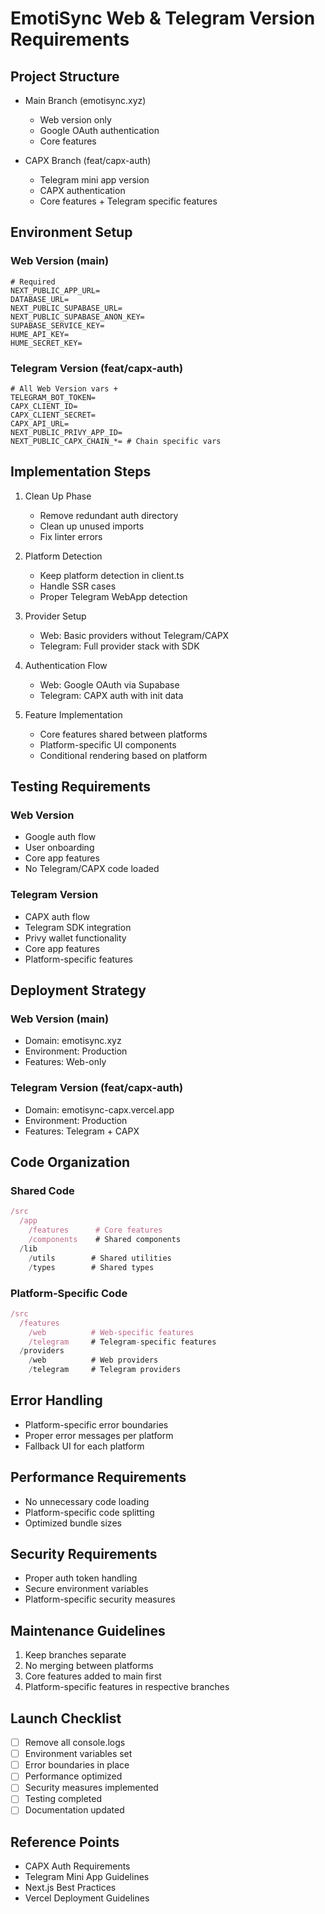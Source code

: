 # EmotiSync Web & Telegram Version Requirements

## Project Structure

- Main Branch (emotisync.xyz)

  - Web version only
  - Google OAuth authentication
  - Core features

- CAPX Branch (feat/capx-auth)
  - Telegram mini app version
  - CAPX authentication
  - Core features + Telegram specific features

## Environment Setup

### Web Version (main)

```env
# Required
NEXT_PUBLIC_APP_URL=
DATABASE_URL=
NEXT_PUBLIC_SUPABASE_URL=
NEXT_PUBLIC_SUPABASE_ANON_KEY=
SUPABASE_SERVICE_KEY=
HUME_API_KEY=
HUME_SECRET_KEY=
```

### Telegram Version (feat/capx-auth)

```env
# All Web Version vars +
TELEGRAM_BOT_TOKEN=
CAPX_CLIENT_ID=
CAPX_CLIENT_SECRET=
CAPX_API_URL=
NEXT_PUBLIC_PRIVY_APP_ID=
NEXT_PUBLIC_CAPX_CHAIN_*= # Chain specific vars
```

## Implementation Steps

1. Clean Up Phase

   - Remove redundant auth directory
   - Clean up unused imports
   - Fix linter errors

2. Platform Detection

   - Keep platform detection in client.ts
   - Handle SSR cases
   - Proper Telegram WebApp detection

3. Provider Setup

   - Web: Basic providers without Telegram/CAPX
   - Telegram: Full provider stack with SDK

4. Authentication Flow

   - Web: Google OAuth via Supabase
   - Telegram: CAPX auth with init data

5. Feature Implementation
   - Core features shared between platforms
   - Platform-specific UI components
   - Conditional rendering based on platform

## Testing Requirements

### Web Version

- Google auth flow
- User onboarding
- Core app features
- No Telegram/CAPX code loaded

### Telegram Version

- CAPX auth flow
- Telegram SDK integration
- Privy wallet functionality
- Core app features
- Platform-specific features

## Deployment Strategy

### Web Version (main)

- Domain: emotisync.xyz
- Environment: Production
- Features: Web-only

### Telegram Version (feat/capx-auth)

- Domain: emotisync-capx.vercel.app
- Environment: Production
- Features: Telegram + CAPX

## Code Organization

### Shared Code

```typescript
/src
  /app
    /features      # Core features
    /components    # Shared components
  /lib
    /utils        # Shared utilities
    /types        # Shared types
```

### Platform-Specific Code

```typescript
/src
  /features
    /web          # Web-specific features
    /telegram     # Telegram-specific features
  /providers
    /web          # Web providers
    /telegram     # Telegram providers
```

## Error Handling

- Platform-specific error boundaries
- Proper error messages per platform
- Fallback UI for each platform

## Performance Requirements

- No unnecessary code loading
- Platform-specific code splitting
- Optimized bundle sizes

## Security Requirements

- Proper auth token handling
- Secure environment variables
- Platform-specific security measures

## Maintenance Guidelines

1. Keep branches separate
2. No merging between platforms
3. Core features added to main first
4. Platform-specific features in respective branches

## Launch Checklist

- [ ] Remove all console.logs
- [ ] Environment variables set
- [ ] Error boundaries in place
- [ ] Performance optimized
- [ ] Security measures implemented
- [ ] Testing completed
- [ ] Documentation updated

## Reference Points

- CAPX Auth Requirements
- Telegram Mini App Guidelines
- Next.js Best Practices
- Vercel Deployment Guidelines
